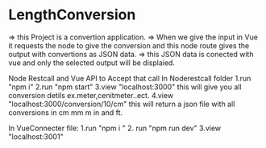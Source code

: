# LengthConversion
=>  this Project is a convertion application.
=>  When we give the input in Vue it requests the node to give the conversion and this node route gives the output with convertions as JSON data.
=>  this JSON data is conected with vue and only the selected output will be displaied.





Node Restcall and Vue API to Accept that call
In Noderestcall folder
  1.run "npm i" 
  2.run "npm start"
  3.view "localhost:3000" this will give you all conversion detils ex.meter,cenitmeter..ect.
  4.view "localhost:3000/conversion/10/cm" 
    this will return a json file with all conversions in cm mm m in and ft.
 
 In VueConnecter file:
   1.run "npm i "
   2. run "npm run dev"
   3.view "localhost:3001"
 
 


